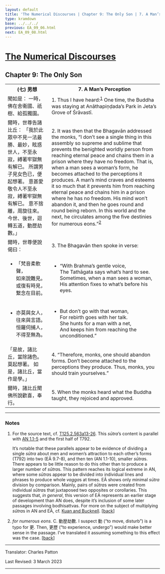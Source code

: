 ```yaml
---
layout: default
title: 'The Numerical Discourses | Chapter 9: The Only Son | 7. A Man’s Perception'
type: kramdown
base: ../../../
previous: EA_09_06.html
next: EA_09_08.html
---
```


<h1><a href='../index.html'>The Numerical Discourses</a></h1>
<h2>Chapter 9: The Only Son</h2>

<table class="trans">
  <th class='ch'>(七) 男想</th>
  <th class='en'>7. A Man’s Perception</th>
  <tr>
    <td class='ch' title='T125.2.563a13'>聞如是： 一時，佛在舍衞國、祇樹、給孤獨園。</td>
    <td id='p1'>1. Thus I have heard:<sup id="ref1"><a href="#n1">1</a></sup> One time, the Buddha was staying at Anāthapiṇḍada’s Park in Jeta’s Grove of Śrāvastī.</td>
  </tr>
  <tr>
    <td class='ch' title='T125.2.563a14'>爾時，世尊告諸比丘： 「我於此眾中不見一法最勝、最妙，眩惑世人，不至永寂，縛著牢獄無有解已。 所謂男子見女色已，便起想著。 意甚愛敬令人不至永寂，縛著牢獄無有解已。 意不捨離，周旋往來。 今世、後世，迴轉五道，動歴劫數。」</td>
    <td id='p2'>2. It was then that the Bhagavān addressed the monks, “I don’t see a single thing in this assembly so supreme and sublime that prevents the benighted worldly person from reaching eternal peace and chains them in a prison where they have no freedom. That is, when a man sees a woman’s form, he becomes attached to the perceptions it produces. A man’s mind craves and esteems it so much that it prevents him from reaching eternal peace and chains him in a prison where he has no freedom. His mind won’t abandon it, and then he goes round and round being reborn. In this world and the next, he circulates among the five destinies for numerous eons.”<sup id="ref2"><a href="#n2">2</a></sup></td>
  </tr>
  <tr>
    <td class='ch' title='T125.2.563a19'>爾時，世尊便說偈曰：</td>
    <td id='p3'>3. The Bhagavān then spoke in verse:</td>
  </tr>
<tr>
  <td title='T125.2.563a20'><ul class='verse'>
    <li class='ch'>「梵音柔軟聲，<br/>
    如來說難見。<br/>
    或復有時見，<br/>
    繋念在目前。</li>
  </ul></td>
  <td><ul class='verse'>
    <li>“With Brahma’s gentle voice,<br/>
    The Tathāgata says what’s hard to see.<br/>
    Sometimes, when a man sees a woman,<br/>
    His attention fixes to what’s before his eyes.</li>
  </ul></td>
</tr>
<tr>
  <td title='T125.2.563a22'><ul class='verse'>
    <li class='ch'>亦莫與女人，<br/>
    往來與言語。<br/>
    恒羅伺捕人，<br/>
    不得至無為。</li>
  </ul></td>
  <td><ul class='verse'>
    <li>But don’t go with that woman,<br/>
    For rebirth goes with her talk.<br/>
    She hunts for a man with a net,<br/>
    And keeps him from reaching the unconditioned.”</li>
  </ul></td>
</tr>
  <tr>
    <td class='ch' title='T125.2.563a24'>「是故，諸比丘，當除諸色。莫起想著。 如是，諸比丘，當作是學。」</td>
    <td id='p4'>4. “Therefore, monks, one should abandon forms. Don’t become attached to the perceptions they produce. Thus, monks, you should train yourselves.”</td>
  </tr>
  <tr>
    <td class='ch' title='T125.2.563a25'>爾時，諸比丘聞佛所說歡喜，奉行。</td>
    <td id='p5'>5. When the monks heard what the Buddha taught, they rejoiced and approved.</td>
  </tr>
</table>

<hr/>

<h3 id="notes">Notes</h3>

<ol class="notes-list">
<li id="n1"><p>For the source text, cf. <a href="https://cbetaonline.dila.edu.tw/zh/T02n0125_p0563a13" target="_blank">T125.2.563a13-26</a>. This <em>sūtra</em>’s content is parallel with <a href="https://www.suttacentral.net/an1.1-10" target="_target">AN 1.1-5</a> and the first half of T792.</p>
<p>It’s notable that these parallels appear to be evidence of dividing a single <em>sūtra</em> about men and women’s attraction to each other’s forms (T792) into two (EĀ 9.7-8), and then ten (AN 1.1-10), smaller <em>sūtra</em>s. There appears to be little reason to do this other than to produce a larger number of <em>sūtra</em>s. This pattern reaches its logical extreme in AN, where some <em>sūtra</em>s appear to be divided into individual lines and phrases to produce whole <em>vagga</em>s at times. EĀ shows only minimal <em>sūtra</em> division by comparison. Mainly, pairs of <em>sūtra</em>s were created from individual <em>sūtra</em>s that juxtaposed two opposites or corollaries. This suggests that, <em>in general</em>, this version of EĀ represents an earlier stage of development than AN does, despite it’s inclusion of some later passages involving bodhisattvas. For more on the subject of multiplying <em>sūtra</em>s in AN and EĀ, cf. <a href="https://journal.equinoxpub.com/BSR/article/view/17527" target="_blank">Kuan and Bucknell</a>. [<a href="#ref1">back</a>]</p></li>
<li id="n2"><p><em>for numerous eons</em>. C. 動歴劫數. I suspect 動 (“to move, disturb”) is a typo for 更. Then, 更歷 (“to experience, undergo”) would make better sense in the passage. I’ve translated it assuming something to this effect was the case. [<a href="#ref2">back</a>]</p></li>
</ol>
<hr/>

<p class="translator">Translator: Charles Patton</p>
<p class='revised'>Last Revised: 3 March 2023</p>

<hr/>